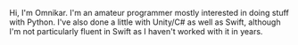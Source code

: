 Hi, I'm Omnikar. I'm an amateur programmer mostly interested in doing stuff with Python. I've also done a little with Unity/C# as well as Swift, although I'm not particularly fluent in Swift as I haven't worked with it in years.
<!---
Omnikar/Omnikar is a ✨ special ✨ repository because its `README.md` (this file) appears on your GitHub profile.
You can click the Preview link to take a look at your changes.

- 👋 Hi, I’m @Omnikar
- 👀 I’m interested in ...
- 🌱 I’m currently learning ...
- 💞️ I’m looking to collaborate on ...
- 📫 How to reach me ...
--->
